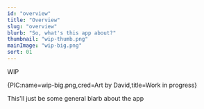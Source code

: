 ```yaml
---
id: "overview"
title: "Overview"
slug: "overview"
blurb: "So, what's this app about?"
thumbnail: "wip-thumb.png"
mainImage: "wip-big.png"
sort: 01
---
```


WIP

{PIC:name=wip-big.png,cred=Art by David,title=Work in progress}

This'll just be some general blarb about the app
